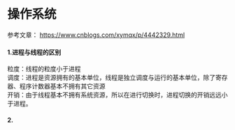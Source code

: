 # 操作系统
参考文章：
https://www.cnblogs.com/xymqx/p/4442329.html

#### 1.进程与线程的区别
粒度：线程的粒度小于进程  
调度：进程是资源拥有的基本单位，线程是独立调度与运行的基本单位，除了寄存器、程序计数器基本不拥有其它资源  
开销：由于线程基本不拥有系统资源，所以在进行切换时，进程切换的开销远远小于进程。

#### 2.
